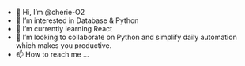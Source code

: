 - 👋 Hi, I’m @cherie-O2
- 👀 I’m interested in Database & Python
- 🌱 I’m currently learning React
- 💞️ I’m looking to collaborate on Python and simplify daily automation which makes you productive.
- 📫 How to reach me ...

<!---
cherie-O2/cherie-O2 is a ✨ special ✨ repository because its `README.md` (this file) appears on your GitHub profile.
You can click the Preview link to take a look at your changes.
--->
